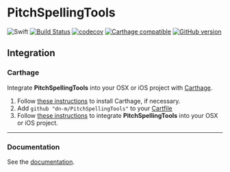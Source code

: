 # PitchSpellingTools

![Swift](https://img.shields.io/badge/%20in-swift%203.0-orange.svg)
[![Build Status](https://travis-ci.org/dn-m/PitchSpellingTools.svg?branch=master)](https://travis-ci.org/dn-m/PitchSpellingTools)
[![codecov](https://codecov.io/gh/dn-m/PitchSpellingTools/branch/master/graph/badge.svg)](https://codecov.io/gh/dn-m/PitchSpellingTools/)
[![Carthage compatible](https://img.shields.io/badge/Carthage-compatible-4BC51D.svg?style=flat)](https://github.com/Carthage/Carthage) 
[![GitHub version](https://badge.fury.io/gh/dn-m%2FPitchSpellingTools.svg)](https://badge.fury.io/gh/dn-m%2FPitchSpellingTools)

<a name="integration"></a>
## Integration

### Carthage
Integrate **PitchSpellingTools** into your OSX or iOS project with [Carthage](https://github.com/Carthage/Carthage).

1. Follow [these instructions](https://github.com/Carthage/Carthage#installing-carthage) to install Carthage, if necessary.
2. Add `github "dn-m/PitchSpellingTools"` to your [Cartfile](https://github.com/Carthage/Carthage/blob/master/Documentation/Artifacts.md#cartfile)
3. Follow [these instructions](https://github.com/Carthage/Carthage#adding-frameworks-to-an-application) to integrate **PitchSpellingTools** into your OSX or iOS project.

***

### Documentation

See the [documentation](http://dn-m.github.io/PitchSpellingTools/).
